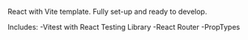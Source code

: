 React with Vite template. Fully set-up and ready to develop.

Includes: 
 -Vitest with React Testing Library
 -React Router
 -PropTypes
